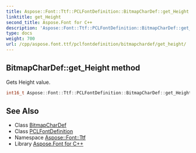 ```yaml
---
title: Aspose::Font::Ttf::PCLFontDefinition::BitmapCharDef::get_Height method
linktitle: get_Height
second_title: Aspose.Font for C++
description: 'Aspose::Font::Ttf::PCLFontDefinition::BitmapCharDef::get_Height method. Gets Height value in C++.'
type: docs
weight: 700
url: /cpp/aspose.font.ttf/pclfontdefinition/bitmapchardef/get_height/
---
```

## BitmapCharDef::get_Height method


Gets Height value.

```cpp
int16_t Aspose::Font::Ttf::PCLFontDefinition::BitmapCharDef::get_Height() const
```

## See Also

* Class [BitmapCharDef](../)
* Class [PCLFontDefinition](../../)
* Namespace [Aspose::Font::Ttf](../../../)
* Library [Aspose.Font for C++](../../../../)
